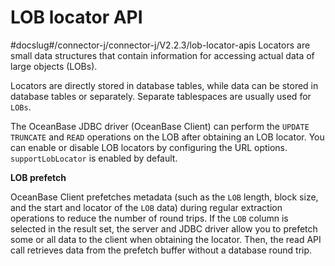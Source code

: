 LOB locator API 
====================================
#docslug#/connector-j/connector-j/V2.2.3/lob-locator-apis
Locators are small data structures that contain information for accessing actual data of large objects (LOBs). 

Locators are directly stored in database tables, while data can be stored in database tables or separately. Separate tablespaces are usually used for `LOBs`. 

The OceanBase JDBC driver (OceanBase Client) can perform the `UPDATE TRUNCATE` and `READ` operations on the LOB after obtaining an LOB locator. You can enable or disable LOB locators by configuring the URL options. `supportLobLocator` is enabled by default. 

**LOB prefetch** 

OceanBase Client prefetches metadata (such as the `LOB` length, block size, and the start and locator of the `LOB` data) during regular extraction operations to reduce the number of round trips. If the `LOB` column is selected in the result set, the server and JDBC driver allow you to prefetch some or all data to the client when obtaining the locator. Then, the read API call retrieves data from the prefetch buffer without a database round trip.

